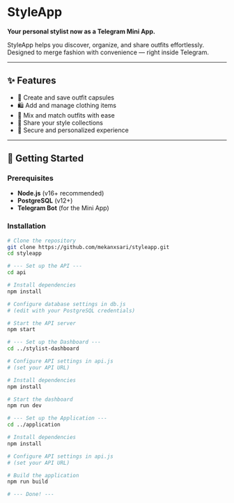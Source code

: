 # StyleApp

**Your personal stylist now as a Telegram Mini App.**

StyleApp helps you discover, organize, and share outfits effortlessly.  
Designed to merge fashion with convenience — right inside Telegram.  

---

## ✨ Features
- 👗 Create and save outfit capsules  
- 🛍️ Add and manage clothing items  
- 🔄 Mix and match outfits with ease  
- 👥 Share your style collections  
- 🔐 Secure and personalized experience  

---

## 🚀 Getting Started

### Prerequisites
- **Node.js** (v16+ recommended)  
- **PostgreSQL** (v12+)  
- **Telegram Bot** (for the Mini App)  

### Installation

```bash
# Clone the repository
git clone https://github.com/mekanxsari/styleapp.git
cd styleapp

# --- Set up the API ---
cd api

# Install dependencies
npm install

# Configure database settings in db.js
# (edit with your PostgreSQL credentials)

# Start the API server
npm start

# --- Set up the Dashboard ---
cd ../stylist-dashboard

# Configure API settings in api.js
# (set your API URL)

# Install dependencies
npm install

# Start the dashboard
npm run dev

# --- Set up the Application ---
cd ../application

# Install dependencies
npm install

# Configure API settings in api.js
# (set your API URL)

# Build the application
npm run build

# --- Done! ---
